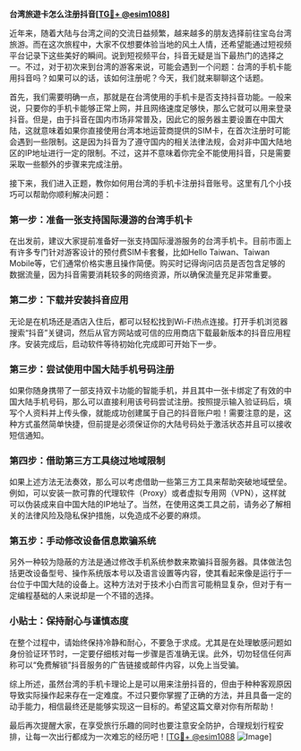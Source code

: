 **台湾旅遊卡怎么注册抖音[[TG💪+ @esim1088](https://t.me/s/esim1088)]**

近年来，随着大陆与台湾之间的交流日益频繁，越来越多的朋友选择前往宝岛台湾旅游。而在这次旅程中，大家不仅想要体验当地的风土人情，还希望能通过短视频平台记录下这些美好的瞬间。说到短视频平台，抖音无疑是当下最热门的选择之一。不过，对于初次来到台湾的游客来说，可能会遇到一个问题：台湾的手机卡能用抖音吗？如果可以的话，该如何注册呢？今天，我们就来聊聊这个话题。

首先，我们需要明确一点，那就是在台湾使用的手机卡是否支持抖音功能。一般来说，只要你的手机卡能够正常上网，并且网络速度足够快，那么它就可以用来登录抖音。但是，由于抖音在国内市场非常普及，因此它的服务器主要设置在中国大陆，这就意味着如果你直接使用台湾本地运营商提供的SIM卡，在首次注册时可能会遇到一些限制。这是因为抖音为了遵守国内的相关法律法规，会对非中国大陆地区的IP地址进行一定的限制。不过，这并不意味着你完全不能使用抖音，只是需要采取一些额外的步骤来完成注册。

接下来，我们进入正题，教你如何用台湾的手机卡注册抖音账号。这里有几个小技巧可以帮助你顺利解决问题：

### 第一步：准备一张支持国际漫游的台湾手机卡

在出发前，建议大家提前准备好一张支持国际漫游服务的台湾手机卡。目前市面上有许多专门针对游客设计的预付费SIM卡套餐，比如Hello Taiwan、Taiwan Mobile等，它们通常价格实惠且操作简便。购买时记得询问店员是否包含足够的数据流量，因为抖音需要消耗较多的网络资源，所以确保流量充足非常重要。

### 第二步：下载并安装抖音应用

无论是在机场还是酒店入住后，都可以轻松找到Wi-Fi热点连接。打开手机浏览器搜索“抖音”关键词，然后从官方网站或可信的应用商店下载最新版本的抖音应用程序。安装完成后，启动软件等待初始化完成即可开始下一步。

### 第三步：尝试使用中国大陆手机号码注册

如果你随身携带了一部支持双卡功能的智能手机，并且其中一张卡绑定了有效的中国大陆手机号码，那么可以直接利用该号码尝试注册。按照提示输入验证码后，填写个人资料并上传头像，就能成功创建属于自己的抖音账户啦！需要注意的是，这种方式虽然简单快捷，但前提是必须保证你的大陆号码处于激活状态并且可以接收短信通知。

### 第四步：借助第三方工具绕过地域限制

如果上述方法无法奏效，那么可以考虑借助一些第三方工具来帮助突破地域壁垒。例如，可以安装一款可靠的代理软件（Proxy）或者虚拟专用网（VPN），这样就可以伪装成来自中国大陆的IP地址了。当然，在使用这类工具之前，请务必了解相关的法律风险及隐私保护措施，以免造成不必要的麻烦。

### 第五步：手动修改设备信息欺骗系统

另外一种较为隐蔽的方法是通过修改手机系统参数来欺骗抖音服务器。具体做法包括更改设备型号、操作系统版本号以及语言设置等内容，使其看起来像是运行于一台位于中国大陆的设备上。这种方法对于技术小白而言可能稍显复杂，但对于有一定编程基础的人来说却是一个不错的选择。

### 小贴士：保持耐心与谨慎态度

在整个过程中，请始终保持冷静和耐心，不要急于求成。尤其是在处理敏感问题如身份验证环节时，一定要仔细核对每一步骤是否准确无误。此外，切勿轻信任何声称可以“免费解锁”抖音服务的广告链接或邮件内容，以免上当受骗。

综上所述，虽然台湾的手机卡理论上是可以用来注册抖音的，但由于种种客观原因导致实际操作起来存在一定难度。不过只要你掌握了正确的方法，并且具备一定的动手能力，相信最终还是能够实现这一目标的。希望这篇文章对你有所帮助！

最后再次提醒大家，在享受旅行乐趣的同时也要注意安全防护，合理规划行程安排，让每一次出行都成为一次难忘的经历吧！[[TG💪+ @esim1088](https://t.me/s/esim1088) ![Image](https://i.postimg.cc/4NQfJmqS/Snipaste-2025-05-13-00-14-12.png)]